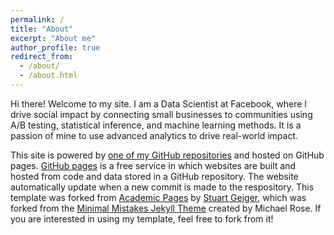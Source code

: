 ```yaml
---
permalink: /
title: "About"
excerpt: "About me"
author_profile: true
redirect_from:
  - /about/
  - /about.html
---
```


Hi there! Welcome to my site. I am a Data Scientist at Facebook, where I drive social impact by connecting small businesses to communities using A/B testing, statistical inference, and machine learning methods. It is a passion of mine to use advanced analytics to drive real-world impact.

This site is powered by [one of my GitHub repositories](https://github.com/mayjh/mayjh.github.io) and hosted on GitHub pages. [GitHub pages](https://pages.github.com) is a free service in which websites are built and hosted from code and data stored in a GitHub repository. The website automatically update when a new commit is made to the respository. This template was forked from [Academic Pages](https://github.com/academicpages/academicpages.github.io) by [Stuart Geiger](https://github.com/staeiou), which was forked from the [Minimal Mistakes Jekyll Theme](https://mmistakes.github.io/minimal-mistakes/) created by Michael Rose. If you are interested in using my template, feel free to fork from it!

